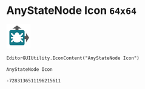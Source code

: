 # AnyStateNode Icon `64x64`
<img src="/img/AnyStateNode%20Icon.png" width=64 height=64>

``` CSharp
EditorGUIUtility.IconContent("AnyStateNode Icon")
```
```
AnyStateNode Icon
```
```
-7283136511196215611
```
